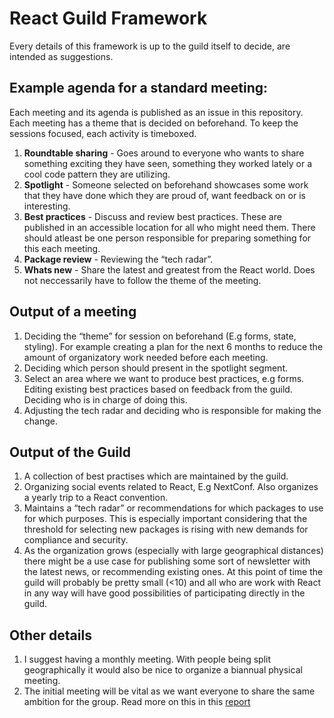 # React Guild Framework

Every details of this framework is up to the guild itself to decide, are intended as suggestions.

## Example agenda for a standard meeting:

Each meeting and its agenda is published as an issue in this repository.
Each meeting has a theme that is decided on beforehand. To keep the sessions focused, each activity is timeboxed.

1. **Roundtable sharing** - Goes around to everyone who wants to share something exciting they have seen, something they worked lately or a cool code pattern they are utilizing.
2. **Spotlight** - Someone selected on beforehand showcases some work that they have done which they are proud of, want feedback on or is interesting.
3. **Best practices** - Discuss and review best practices. These are published in an accessible location for all who might need them. There should atleast be one person responsible for preparing something for this each meeting.
4. **Package review** - Reviewing the “tech radar”.
5. **Whats new** - Share the latest and greatest from the React world. Does not neccessarily have to follow the theme of the meeting.

## Output of a meeting

1. Deciding the “theme” for session on beforehand (E.g forms, state, styling). For example creating a plan for the next 6 months to reduce the amount of organizatory work needed before each meeting.
2. Deciding which person should present in the spotlight segment.
3. Select an area where we want to produce best practices, e.g forms. Editing existing best practices based on feedback from the guild. Deciding who is in charge of doing this.
4. Adjusting the tech radar and deciding who is responsible for making the change.

## Output of the Guild

1. A collection of best practises which are maintained by the guild.
2. Organizing social events related to React, E.g NextConf. Also organizes a yearly trip to a React convention.
3. Maintains a “tech radar” or recommendations for which packages to use for which purposes. This is especially important considering that the threshold for selecting new packages is rising with new demands for compliance and security.
4. As the organization grows (especially with large geographical distances) there might be a use case for publishing some sort of newsletter with the latest news, or recommending existing ones. At this point of time the guild will probably be pretty small (<10) and all who are work with React in any way will have good possibilities of participating directly in the guild.

## Other details

1. I suggest having a monthly meeting. With people being split geographically it would also be nice to organize a biannual physical meeting.
2. The initial meeting will be vital as we want everyone to share the same ambition for the group. Read more on this in this [report](https://sintef.brage.unit.no/sintef-xmlui/bitstream/handle/11250/2640192/Moe+Spotify+guilds+Cultivating+knowledge+sharing+in+large-scale+agile+organizations.pdf?sequence=2)
